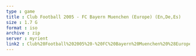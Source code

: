```yaml
---
type : game
title : Club Football 2005 - FC Bayern Muenchen (Europe) (En,De,Es)
size : 1.7 G
format : iso
archive : zip
server : myrient
link2 : Club%20Football%202005%20-%20FC%20Bayern%20Muenchen%20%28Europe%29%20%28En%2CDe%2CEs%29
---
```

